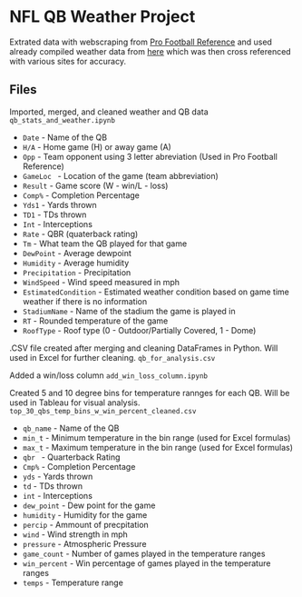 # NFL QB Weather Project


Extrated data with webscraping from [Pro Football Reference](https://www.pro-football-reference.com/) and used already compiled weather data from [here](https://www.datawithbliss.com/weather-data) which was then cross referenced with various sites for accuracy.

## Files

Imported, merged, and cleaned weather and QB data
`qb_stats_and_weather.ipynb`
* `Date` - Name of the QB
* `H/A` - Home game (H) or away game (A)
* `Opp` - Team opponent using 3 letter abreviation (Used in Pro Football Reference)
* `GameLoc ` - Location of the game (team abbreviation)
* `Result` - Game score (W - win/L - loss) 
* `Comp%` - Completion Percentage 
* `Yds1` - Yards thrown 
* `TD1` - TDs thrown 
* `Int` - Interceptions
* `Rate` - QBR (quaterback rating)
* `Tm` - What team the QB played for that game
* `DewPoint` - Average dewpoint
* `Humidity` - Average humidity
* `Precipitation` - Precipitation
* `WindSpeed` - Wind speed measured in mph
* `EstimatedCondition` - Estimated weather condition based on game time weather if there is no information
* `StadiumName` - Name of the stadium the game is played in
* `RT` - Rounded temperature of the game
* `RoofType` - Roof type (0 - Outdoor/Partially Covered, 1 - Dome)

.CSV file created after merging and cleaning DataFrames in Python. Will used in Excel for further cleaning.
`qb_for_analysis.csv`

Added a win/loss column
`add_win_loss_column.ipynb`

Created 5 and 10 degree bins for temperature rannges for each QB. Will be used in Tableau for visual analysis.
`top_30_qbs_temp_bins_w_win_percent_cleaned.csv`
* `qb_name` - Name of the QB
* `min_t` - Minimum temperature in the bin range (used for Excel formulas)
* `max_t` - Maximum temperature in the bin range (used for Excel formulas)
* `qbr ` - Quarterback Rating 
* `Cmp%` - Completion Percentage 
* `yds` - Yards thrown 
* `td` - TDs thrown 
* `int` - Interceptions 
* `dew_point` - Dew point for the game
* `humidity` - Humidity for the game
* `percip` - Ammount of precpitation
* `wind` - Wind strength in mph
* `pressure` - Atmospheric Pressure
* `game_count` - Number of games played in the temperature ranges
* `win_percent` - Win percentage of games played in the temperature ranges
* `temps` - Temperature range

